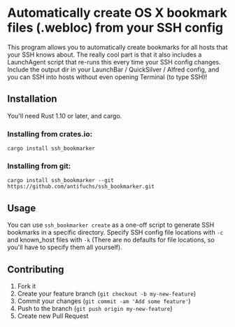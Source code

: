 # Automatically create OS X bookmark files (.webloc) from your SSH config

This program allows you to automatically create bookmarks for all
hosts that your SSH knows about. The really cool part is that it also
includes a LaunchAgent script that re-runs this every time your SSH
config changes. Include the output dir in your LaunchBar / QuickSilver
/ Alfred config, and you can SSH into hosts without even opening
Terminal (to type SSH)!

## Installation

You'll need Rust 1.10 or later, and cargo.

### Installing from crates.io:

`cargo install ssh_bookmarker`

### Installing from git:

`cargo install ssh_bookmarker --git https://github.com/antifuchs/ssh_bookmarker.git`

## Usage

You can use `ssh_bookmarker create` as a one-off script to generate
SSH bookmarks in a specific directory. Specify SSH config file
locations with `-c` and known_host files with `-k` (There are no
defaults for file locations, so you'll have to specify them all
yourself).

## Contributing

1. Fork it
2. Create your feature branch (`git checkout -b my-new-feature`)
3. Commit your changes (`git commit -am 'Add some feature'`)
4. Push to the branch (`git push origin my-new-feature`)
5. Create new Pull Request
